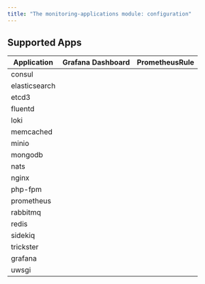 ```yaml
---
title: "The monitoring-applications module: configuration"
---
```


<!-- SCHEMA -->

## Supported Apps

<!-- Start Apps -->
| **Application** | **Grafana Dashboard**               | **PrometheusRule**                  |
|-----------------|-------------------------------------|-------------------------------------|
| consul          |                                     |                                     |
| elasticsearch   | <span class="doc-checkmark"></span> |                                     |
| etcd3           | <span class="doc-checkmark"></span> |                                     |
| fluentd         |                                     |                                     |
| loki            | <span class="doc-checkmark"></span> |                                     |
| memcached       | <span class="doc-checkmark"></span> |                                     |
| minio           |                                     |                                     |
| mongodb         | <span class="doc-checkmark"></span> |                                     |
| nats            | <span class="doc-checkmark"></span> | <span class="doc-checkmark"></span> |
| nginx           |                                     |                                     |
| php-fpm         | <span class="doc-checkmark"></span> | <span class="doc-checkmark"></span> |
| prometheus      | <span class="doc-checkmark"></span> |                                     |
| rabbitmq        | <span class="doc-checkmark"></span> | <span class="doc-checkmark"></span> |
| redis           | <span class="doc-checkmark"></span> | <span class="doc-checkmark"></span> |
| sidekiq         | <span class="doc-checkmark"></span> |                                     |
| trickster       |                                     |                                     |
| grafana         |                                     |                                     |
| uwsgi           | <span class="doc-checkmark"></span> |                                     |
<!-- End Apps -->
